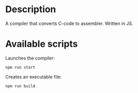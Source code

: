 # Description

A compiler that converts C-code to assembler. Written in JS.

# Available scripts

Launches the compiler:

```
npm run start
```

Creates an executable file:

```
npm run build
```

